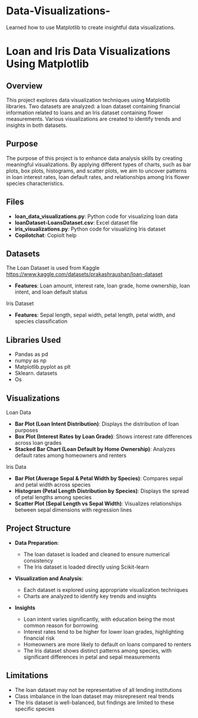 # Data-Visualizations-
Learned how to use Matplotlib to create insightful data visualizations.

# Loan and Iris Data Visualizations Using Matplotlib

## Overview
This project explores data visualization techniques using Matplotlib libraries. Two datasets are analyzed: a loan dataset containing financial information related to loans and an Iris dataset containing flower measurements. Various visualizations are created to identify trends and insights in both datasets.

## Purpose
The purpose of this project is to enhance data analysis skills by creating meaningful visualizations. By applying different types of charts, such as bar plots, box plots, histograms, and scatter plots, we aim to uncover patterns in loan interest rates, loan default rates, and relationships among Iris flower species characteristics.

## Files
- **loan_data_visualizations.py**: Python code for visualizing loan data
- **loanDataset-LoansDataset.csv**: Excel dataset file 
- **iris_visualizations.py**: Python code for visualizing Iris dataset
- **Copilotchat**: Copiolt help

## Datasets
The Loan Dataset is used from Kaggle 
https://www.kaggle.com/datasets/prakashraushan/loan-dataset
- **Features**: Loan amount, interest rate, loan grade, home ownership, loan intent, and loan default status

Iris Dataset
- **Features**: Sepal length, sepal width, petal length, petal width, and species classification


## Libraries Used
- Pandas as pd
- numpy as np
- Matplotlib.pyplot as plt
- Sklearn. datasets 
- Os 

## Visualizations
Loan Data
- **Bar Plot (Loan Intent Distribution)**: Displays the distribution of loan purposes
- **Box Plot (Interest Rates by Loan Grade)**: Shows interest rate differences across loan grades
- **Stacked Bar Chart (Loan Default by Home Ownership)**: Analyzes default rates among homeowners and renters

Iris Data
- **Bar Plot (Average Sepal & Petal Width by Species)**: Compares sepal and petal width across species
- **Histogram (Petal Length Distribution by Species)**: Displays the spread of petal lengths among species
- **Scatter Plot (Sepal Length vs Sepal Width)**: Visualizes relationships between sepal dimensions with regression lines

## Project Structure
- **Data Preparation**:
  - The loan dataset is loaded and cleaned to ensure numerical consistency
  - The Iris dataset is loaded directly using Scikit-learn

- **Visualization and Analysis**:
  - Each dataset is explored using appropriate visualization techniques
  - Charts are analyzed to identify key trends and insights

- **Insights**
  - Loan intent varies significantly, with education being the most common reason for borrowing
  - Interest rates tend to be higher for lower loan grades, highlighting financial risk
  - Homeowners are more likely to default on loans compared to renters
  - The Iris dataset shows distinct patterns among species, with significant differences in petal and sepal measurements

## Limitations
- The loan dataset may not be representative of all lending institutions
- Class imbalance in the loan dataset may misrepresent real trends
- The Iris dataset is well-balanced, but findings are limited to these specific species
